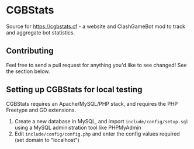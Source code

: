 # CGBStats #
Source for https://cgbstats.cf - a website and ClashGameBot mod to track and aggregate bot statistics.

## Contributing ##
Feel free to send a pull request for anything you'd like to see changed! See the section below.

## Setting up CGBStats for local testing ##

CGBStats requires an Apache/MySQL/PHP stack, and requires the PHP Freetype and GD extensions.

1. Create a new database in MySQL, and import `include/config/setup.sql` using a MySQL administration tool like PHPMyAdmin
2. Edit `include/config/config.php` and enter the config values required (set domain to "localhost")